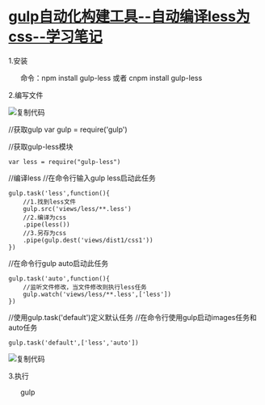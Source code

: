 # [gulp自动化构建工具--自动编译less为css--学习笔记](http://www.cnblogs.com/CaktyRiven/p/6419674.html)

 1.安装

       命令：npm install gulp-less 或者 cnpm install gulp-less

 2.编写文件

 <a title="复制代码">![复制代码](http://common.cnblogs.com/images/copycode.gif)</a>

 //获取gulp
var gulp = require('gulp')

//获取gulp-less模块
```
var less = require("gulp-less")
```

//编译less
//在命令行输入gulp less启动此任务
```
gulp.task('less',function(){
    //1.找到less文件
    gulp.src('views/less/**.less')
    //2.编译为css
    .pipe(less())
    //3.另存为css
    .pipe(gulp.dest('views/dist1/css1'))
})

```
//在命令行gulp auto启动此任务
```
gulp.task('auto',function(){
    //监听文件修改，当文件修改则执行less任务
    gulp.watch('views/less/**.less',['less'])
})

```
//使用gulp.task('default')定义默认任务
//在命令行使用gulp启动images任务和auto任务
```
gulp.task('default',['less','auto'])

``` 
<a title="复制代码">![复制代码](http://common.cnblogs.com/images/copycode.gif)</a>

 3.执行
 
       gulp
